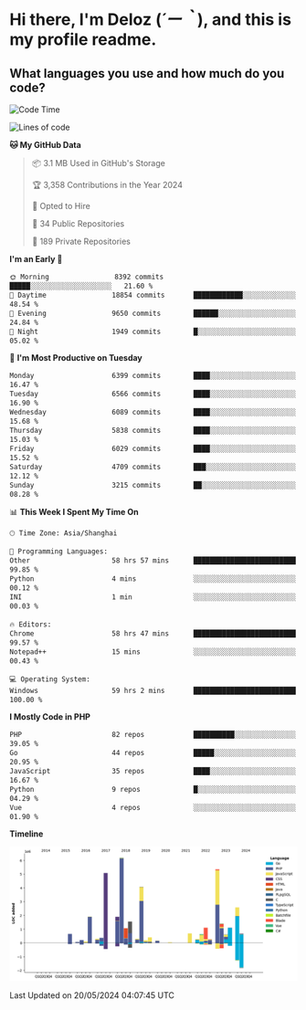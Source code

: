 # **Hi there, I'm Deloz (*´ー｀*), and this is my profile readme.**

## **What languages you use and how much do you code?**

<!--START_SECTION:waka-->
![Code Time](http://img.shields.io/badge/Code%20Time-4%2C028%20hrs%2020%20mins-blue)

![Lines of code](https://img.shields.io/badge/From%20Hello%20World%20I%27ve%20Written-39.1%20million%20lines%20of%20code-blue)

**🐱 My GitHub Data** 

> 📦 3.1 MB Used in GitHub's Storage 
 > 
> 🏆 3,358 Contributions in the Year 2024
 > 
> 💼 Opted to Hire
 > 
> 📜 34 Public Repositories 
 > 
> 🔑 189 Private Repositories 
 > 
**I'm an Early 🐤** 

```text
🌞 Morning                8392 commits        █████░░░░░░░░░░░░░░░░░░░░   21.60 % 
🌆 Daytime                18854 commits       ████████████░░░░░░░░░░░░░   48.54 % 
🌃 Evening                9650 commits        ██████░░░░░░░░░░░░░░░░░░░   24.84 % 
🌙 Night                  1949 commits        █░░░░░░░░░░░░░░░░░░░░░░░░   05.02 % 
```
📅 **I'm Most Productive on Tuesday** 

```text
Monday                   6399 commits        ████░░░░░░░░░░░░░░░░░░░░░   16.47 % 
Tuesday                  6566 commits        ████░░░░░░░░░░░░░░░░░░░░░   16.90 % 
Wednesday                6089 commits        ████░░░░░░░░░░░░░░░░░░░░░   15.68 % 
Thursday                 5838 commits        ████░░░░░░░░░░░░░░░░░░░░░   15.03 % 
Friday                   6029 commits        ████░░░░░░░░░░░░░░░░░░░░░   15.52 % 
Saturday                 4709 commits        ███░░░░░░░░░░░░░░░░░░░░░░   12.12 % 
Sunday                   3215 commits        ██░░░░░░░░░░░░░░░░░░░░░░░   08.28 % 
```


📊 **This Week I Spent My Time On** 

```text
🕑︎ Time Zone: Asia/Shanghai

💬 Programming Languages: 
Other                    58 hrs 57 mins      █████████████████████████   99.85 % 
Python                   4 mins              ░░░░░░░░░░░░░░░░░░░░░░░░░   00.12 % 
INI                      1 min               ░░░░░░░░░░░░░░░░░░░░░░░░░   00.03 % 

🔥 Editors: 
Chrome                   58 hrs 47 mins      █████████████████████████   99.57 % 
Notepad++                15 mins             ░░░░░░░░░░░░░░░░░░░░░░░░░   00.43 % 

💻 Operating System: 
Windows                  59 hrs 2 mins       █████████████████████████   100.00 % 
```

**I Mostly Code in PHP** 

```text
PHP                      82 repos            ██████████░░░░░░░░░░░░░░░   39.05 % 
Go                       44 repos            █████░░░░░░░░░░░░░░░░░░░░   20.95 % 
JavaScript               35 repos            ████░░░░░░░░░░░░░░░░░░░░░   16.67 % 
Python                   9 repos             █░░░░░░░░░░░░░░░░░░░░░░░░   04.29 % 
Vue                      4 repos             ░░░░░░░░░░░░░░░░░░░░░░░░░   01.90 % 
```



**Timeline**

![Lines of Code chart](https://raw.githubusercontent.com/deloz/deloz/main/assets/bar_graph.png)


 Last Updated on 20/05/2024 04:07:45 UTC
<!--END_SECTION:waka-->

